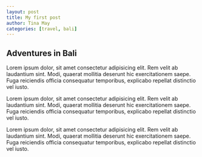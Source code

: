 ```yaml
---
layout: post
title: My first post
author: Tina May
categories: [travel, bali]
---
```


## Adventures in Bali

Lorem ipsum dolor, sit amet consectetur adipisicing elit. Rem velit ab laudantium sint. Modi, quaerat mollitia deserunt hic exercitationem saepe. Fuga reiciendis officia consequatur temporibus, explicabo repellat distinctio vel iusto.

Lorem ipsum dolor, sit amet consectetur adipisicing elit. Rem velit ab laudantium sint. Modi, quaerat mollitia deserunt hic exercitationem saepe. Fuga reiciendis officia consequatur temporibus, explicabo repellat distinctio vel iusto.

Lorem ipsum dolor, sit amet consectetur adipisicing elit. Rem velit ab laudantium sint. Modi, quaerat mollitia deserunt hic exercitationem saepe. Fuga reiciendis officia consequatur temporibus, explicabo repellat distinctio vel iusto.